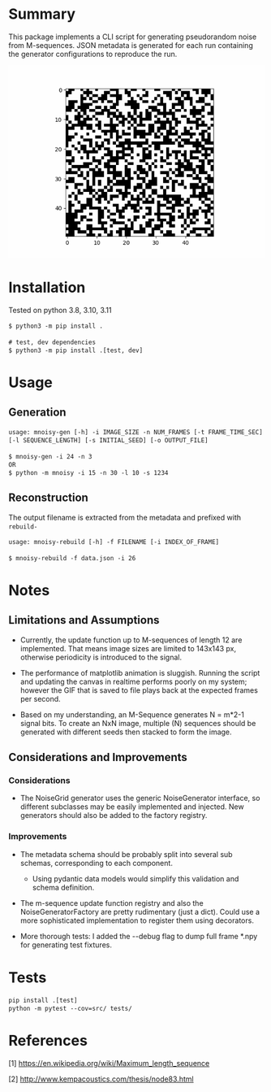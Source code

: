 # Summary
This package implements a CLI script for generating pseudorandom noise from M-sequences. JSON metadata is generated for each run containing the generator configurations to reproduce the run.

![](docs/noise.gif)

# Installation
Tested on python 3.8, 3.10, 3.11
```
$ python3 -m pip install .

# test, dev dependencies
$ python3 -m pip install .[test, dev]
```

# Usage

## Generation
```
usage: mnoisy-gen [-h] -i IMAGE_SIZE -n NUM_FRAMES [-t FRAME_TIME_SEC] [-l SEQUENCE_LENGTH] [-s INITIAL_SEED] [-o OUTPUT_FILE]

$ mnoisy-gen -i 24 -n 3
OR
$ python -m mnoisy -i 15 -n 30 -l 10 -s 1234
```

## Reconstruction
The output filename is extracted from the metadata and prefixed with `rebuild-`
```
usage: mnoisy-rebuild [-h] -f FILENAME [-i INDEX_OF_FRAME]

$ mnoisy-rebuild -f data.json -i 26
```


# Notes
## Limitations and Assumptions
- Currently, the update function up to M-sequences of length 12 are implemented. That means image sizes are limited to 143x143 px, otherwise periodicity is introduced to the signal.

- The performance of matplotlib animation is sluggish. Running the script and updating the canvas in realtime performs poorly on my system; however the GIF that is saved to file plays back at the expected frames per second.

- Based on my understanding, an M-Sequence generates N = m*2-1 signal bits. To create an NxN image, multiple (N) sequences should be generated with different seeds then stacked to form the image.

## Considerations and Improvements
### Considerations
- The NoiseGrid generator uses the generic NoiseGenerator interface, so different subclasses may be easily implemented and injected. New generators should also be added to the factory registry.

### Improvements
- The metadata schema should be probably split into several sub schemas, corresponding to each component.
    - Using pydantic data models would simplify this validation and schema definition.
- The m-sequence update function registry and also the NoiseGeneratorFactory are pretty rudimentary (just a dict). Could use a more sophisticated implementation to register them using decorators.

- More thorough tests: I added the --debug flag to dump full frame *.npy for generating test fixtures.


# Tests
```
pip install .[test]
python -m pytest --cov=src/ tests/
```

# References
[1] https://en.wikipedia.org/wiki/Maximum_length_sequence

[2] http://www.kempacoustics.com/thesis/node83.html
